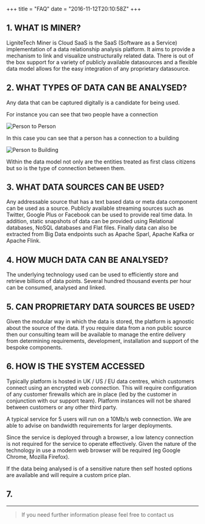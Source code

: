 +++
title = "FAQ"
date = "2016-11-12T20:10:58Z"
+++

## 1. WHAT IS MINER?

LigniteTech Miner is Cloud SaaS is the SaaS (Software as a Service) implementation of a data relationship analysis platform. It aims to provide a mechanism to link and visualize unstructurally related data. There is out of the box support for a variety of publicly available datasources and a flexible data model allows for the easy integration of any proprietary datasource.

## 2. WHAT TYPES OF DATA CAN BE ANALYSED?

Any data that can be captured digitally is a candidate for being used.

For instance you can see that two people have a connection

![Person to Person](/img/screenshots/person-to-person.png)

In this case you can see that a person has a connection to a building

![Person to Building](/img/screenshots/person-to-building.png)

Within the data model not only are the entities treated as first class citizens but so is the type of connection between them.

## 3. WHAT DATA SOURCES CAN BE USED?

Any addressable source that has a text based data or meta data component can be used as a source. Publicly available streaming sources such as Twitter, Google Plus or Facebook can be used to provide real time data. In addition, static snapshots of data can be provided using Relational databases, NoSQL databases and Flat files. Finally data can also be extracted from Big Data endpoints such as Apache Sparl, Apache Kafka or Apache Flink.

## 4. HOW MUCH DATA CAN BE ANALYSED?

The underlying technology used can be used to efficiently store and retrieve billions of data points. Several hundred thousand events per hour can be consumed, analysed and linked.

## 5. CAN PROPRIETARY DATA SOURCES BE USED?

Given the modular way in which the data is stored, the platform is agnostic about the source of the data. If you require data from a non public source then our consulting team will be available to manage the entire delivery from determining requirements, development, installation and support of the bespoke components.

## 6. HOW IS THE SYSTEM ACCESSED

Typically platform is hosted in UK / US / EU data centres, which customers connect using an encrypted web connection. This will require configuration of any customer firewalls which are in place (led by the customer in conjunction with our support team). Platform instances will not be shared between customers or any other third party.

A typical service for 5 users will run on a 10Mb/s web connection. We are able to advise on bandwidth requirements for larger deployments.

Since the service is deployed through a browser, a low latency connection is not required for the service to operate effectively. Given the nature of the technology in use a modern web browser will be required (eg Google Chrome, Mozilla Firefox).

If the data being analysed is of a sensitive nature then self hosted options are available and will require a custom price plan.

## 7. 

---

> If you need further information please feel free to contact us

